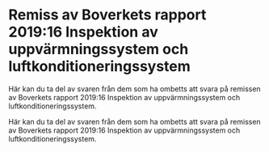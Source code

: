 # Remiss av Boverkets rapport 2019:16 Inspektion av uppvärmningssystem och luftkonditioneringssystem

Här kan du ta del av svaren från dem som ha ombetts att svara på remissen av Boverkets rapport 2019:16 Inspektion av uppvärmningssystem och luftkonditioneringssystem.

Här kan du ta del av svaren från dem som ha ombetts att svara på remissen av Boverkets rapport 2019:16 Inspektion av uppvärmningssystem och luftkonditioneringssystem.
